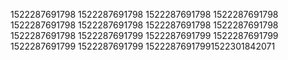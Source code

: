 1522287691798
1522287691798
1522287691798
1522287691798
1522287691798
1522287691798
1522287691798
1522287691798
1522287691798
1522287691799
1522287691799
1522287691799
1522287691799
1522287691799
15222876917991522301842071